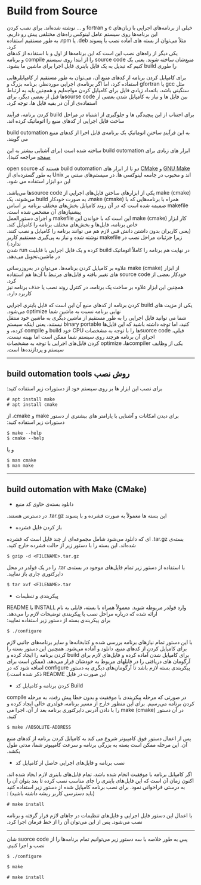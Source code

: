# Build from Source


‫خیلی از برنامه‌های اجرایی با زبان‌های c و fortran و … نوشته شده‌اند. 
برای نصب کردن این برنامه‌ها روی سیستم عامل لینوکس راه‌های مختلفی پیش رو داریم.‬    
‫مثلاً می‌توان از  بسته های آماده نصب با پسوند ‪.deb‬ یا ‪.rpm‬ به طور مستقیم استفاده کرد. ‬    
‫یکی دیگر از راه‌های نصب این است که این برنامه‌ها از اول و با استفاده از کدهای منبع‌شان ساخته شوند. یعنی یک source code را از ابتدا روی سیستم compile  و برنامه را طوری build کنیم  که تبدیل به یک فایل باینری قابل اجرا برای ماشین ما بشود.‬

‫برای کامپایل کردن برنامه‌ از کدهای  منبع آن، می‌توان به طور مستقیم از کامپایلرهایی مثل gcc  یا gfortran استفاده کرد، اما اگر برنامه‌ی  اجرایی موردنظر، برنامه بزرگ و سنگینی باشد، باتعداد زیادی فایل برای کامپایل کردن مواجه‌ایم و همچنین باید به ارتباط بین فایل ها و نیاز به کامپایل شدن بعضی از sourse codeها قبل از بعضی دیگر،‌ برای استفاده‌ی از آن در بقیه فایل ها، ‌توجه کرد.‬

‫برای اجتناب از این پیچیدگی ها و جلوگیری از اشتباه در مراحل build کردن برنامه، فرآیند ساخت فایل اجرایی از کدهای منبع را اتوماتیک کرده اند.‬

‫به این فرآیندِ ساختنِ اتوماتیکِ یک برنامه‌ی قابل اجرا از کدهای منبع build outomation می گویند.‬

‫ابزار های زیادی برای build outomation ساخته شده است (برای آشنایی بیشتر به این [صفحه](https://en.wikipedia.org/wiki/List_of_build_automation_software) مراجعه کنید). 


‫[GNU Make](https://linux.die.net/man/1/make) و [CMake](https://linux.die.net/man/1/cmake) دو تا از ابزار های build outomation هستند که open source اند و محبوب در جامعه لینوکسی ها. در سیستم‌های مبتنی بر ‌Unix به طور گسترده‌ای از این دو ابزار  استفاده می شود.‬


‫make ‪(cmake)‬ یکی از ابزارهای ساختن فایل‌های اجرایی از source codeها می‌باشد.‬   
‫همراه با برنامه‌هایی که با make ‪(cmake)‬، به صورت  خودکار build می‌شوند، یک ‌makefile ضمیمه شده است که در آن روند کامپایل بخش‌های مختلف برنامه بر اساس پیشنیازهای آن مشخص شده است.‬    
‫کار ابزار make ‪(cmake)‬ این است که با خواندن این makefile و اجرای دستورالعمل خاص برنامه، فایل‌ها و بخش‌های مختلف برنامه را کامپایل ‌کند.  
‫(یعنی ‫کاربران بدون داشتن دانش فنی لازم هم می توانند  برنامه را کامپایل و نصب کنند. زیرا جزئیات مراحل نصب در makefile  نوشته شده و نیاز به پی‌گیری مستقیم کاربر  ندارد.)‬  
‫در نهایت هم برنامه را کاملاً اتوماتیک build کرده و یک فایل اجرایی با قابلیت run شدن در ماشین،تحویل می‌دهد.‬ 

‫از ابزار make ‪(cmake)‬  علاوه بر کامپایل کردن برنامه‌ها، می‌توان ‌در به‌روزرسانی خودکار بعضی از ‌source code های تغییر یافته و فایل‌های مرتبط با آن‌ها هم استفاده کرد.‬   
‫همچنین این ابزار علاوه بر ساخت یک برنامه، در کنترل روند نصب یا حذف برنامه نیز کاربرد دارد.‬‬


‫یکی از مزیت های build کردن برنامه از کدهای منبع آن این است که فایل باینری اجرایی نهایی برنامه نسبت به ماشین شما optimize می‌شود.‬  
‫شما می توانید فایل اجرایی را به طور مستقیم از ماشین دیگری به ماشین خود منتقل کنید،‌ اما توجه داشته باشید که این فایل‌ها binary portable نیستند، یعنی اینکه سیستم قبلی، suorce codeها را با توجه به مشخصات CPU خود build و compile کرده،‌ و اجرای آن برنامه هرچند روی سیستم شما ممکن است اما بهینه نیست.    
‫یکی از وظایف compilerها، optimize کردن فایل‌های اجرایی با توجه به مشخصات سیستم و پردازنده‌ها است.‬



__________________________

## ‫روش نصب build outomation tools

‫برای نصب این ابزار ها بر روی سیستم خود از دستورات زیر استفاده کنید:‬
```
# apt install make
# apt install cmake
```

‫برای دیدن امکانات و آشنایی با پارامتر های بیشتری از دستور    make و cmake، از دستورات زیر استفاده کنید:‬

```
$ make --help
$ cmake --help
```
و یا
```
$ man cmake
$ man make
```

___________________


## build outomation with Make (CMake)

- ‫دانلود بسته‌‌ی حاوی کد منبع

‫این بسته ها معمولاً به صورت فشرده و با پسوند ‪.tar.gz‬  در دسترس هستند.‬

- باز کردن فایل فشرده   

‫بسته‌ی ‪.tar.gz‬ ای که دانلود می‌شود شامل مجموعه‌ای از چند فایل است که فشرده شده‌اند. این بسته را با دستور زیر از حالت فشرده خارج کنید.‬
```
$ gzip -d <FILENAME>.tar.gz
```
‫با استفاده از دستور زیر تمام فایل‌های موجود در بسته‌ی ‪.tar‬ را  در یک فولدر ‌در محل دایرکتوری جاری باز نمایید.‬
```
$ tar xvf <FILENAME>.tar
```

- ‫پیکربندی و تنظیمات

‫ وارد فولدر مربوطه شوید. معمولاً همراه با بسته، فایلی به نام INSTALL یا README ارائه شده که درباره مراحل نصب یا پیکربندی توضیحات لازم را می‌دهد.‫    
‫برای پیکربندی بسته از دستور زیر استفاده نمایید:‬
```
$ ./configure
```
‫با این دستور تمام نیازهای برنامه بررسی شده و کتابخانه‌ها و سایر برنامه‌های جانبی لازم برای کامپایل کردن از کدهای منبع، دانلود و آماده می‌شود. همچنین این دستور بسته را برای کامپایل شدن آماده کرده و فایل‌های لازم برای build کردن برنامه را ایجاد کرده و آرگومان های دریافتی را در فایلهای مربوط به خودشان قرار می‌دهد.‬
‫(ممکن است برای پیکربندی بسته لازم باشد تا آرگومان‌های دیگری به دستور configure اضافه شود که در این صورت در فایل README ذکر شده است.)‬



- ‫‌Build کردن برنامه و کامپایل کد‬‫

‫ در صورتی که مرحله پیکربندی با موفقیت و بدون خطا پیش رفت،‌ به مرحله compile کردن برنامه می‌رسیم. برای این منظور خارج از مسیر  برنامه،‌ فولدری خالی ایجاد کرده و در آن دستور  make ‪(cmake)‬  را با دادن آدرس دایرکتوری برنامه بعد از آن‌، اجرا می کنید.‬
```
$ make /ABSOLUTE-ADDRESS
```
‫پس از اعمال دستور فوق کامپیوتر شروع می کند به کامپایل کردن برنامه از کدهای منبع آن. این مرحله ممکن است بسته به بزرگی برنامه و سرعت کامپیوتر شما، مدتی طول بکشد.‬


- نصب برنامه و فایل‌های اجرایی حاصل از کامپایل کد



‫‫اگر کامپایل برنامه با موفقیت انجام شده باشد،‌ تمام فایل‌های باینری لازم ایجاد شده اند. اکنون زمان آن است که این فایل‌های باینری را جای مناسب نصب کرده تا بعد بتوان آن‌ را به درستی فراخوانی نمود. برای نصب برنامه کامپایل شده از دستور زیر استفاده کنید (باید دسترسی کاربر ریشه داشته باشید) :‬
```
# make install
```
‫با اعمال این دستور فایل اجرایی و فایل‌های تنظیمات در جاهای لازم قرار گرفته و برنامه نصب می‌شود. پس از این می‌توان آن را از خط فرمان اجرا کرد.‬

____________
‫پس به طور خلاصه با سه دستور زیر می‌توانیم تمام برنامه‌ها را از suorce code شان نصب و اجرا کنیم.‬

```
$ ./configure

$ make

# make install
```